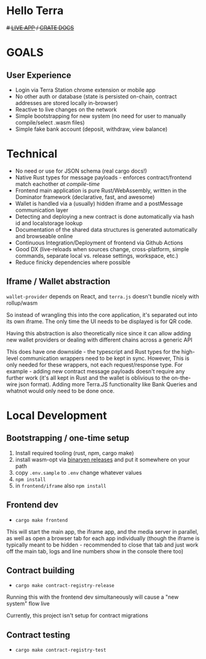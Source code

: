 # Hello Terra 

~~# [LIVE APP](http://example.com) / [CRATE DOCS](http://example.com)~~

# GOALS

## User Experience
* Login via Terra Station chrome extension or mobile app
* No other auth or database (state is persisted on-chain, contract addresses are stored locally in-browser)
* Reactive to live changes on the network 
* Simple bootstrapping for new system (no need for user to manually compile/select .wasm files) 
* Simple fake bank account (deposit, withdraw, view balance)

# Technical

* No need or use for JSON schema (real cargo docs!)
* Native Rust types for message payloads - enforces contract/frontend match eachother _at compile-time_
* Frontend main application is pure Rust/WebAssembly, written in the Dominator framework (declarative, fast, and awesome)
* Wallet is handled via a (usually) hidden iframe and a postMessage communication layer
* Detecting and deploying a new contract is done automatically via hash id and localstorage lookup
* Documentation of the shared data structures is generated automatically and browseable online
* Continuous Integration/Deployment of frontend via Github Actions
* Good DX (live-reloads when sources change, cross-platform, simple commands, separate local vs. release settings, workspace, etc.)
* Reduce finicky dependencies where possible

## Iframe / Wallet abstraction

`wallet-provider` depends on React, and `terra.js` doesn't bundle nicely with rollup/wasm

So instead of wrangling this into the core application, it's separated out into its own iframe. The only time the UI needs to be displayed is for QR code.

Having this abstraction is also theoretically nice since it can allow adding new wallet providers or dealing with different chains across a generic API

This does have one downside - the typescript and Rust types for the high-level communication wrappers need to be kept in sync. However, This is only needed for these wrappers, not each request/response type. For example - adding new contract message payloads doesn't require any further work (it's all kept in Rust and the wallet is oblivious to the on-the-wire json format). Adding more Terra.JS functionality like Bank Queries and whatnot would only need to be done once.

# Local Development

## Bootstrapping / one-time setup

1. Install required tooling (rust, npm, cargo make)
2. install wasm-opt via [binaryen releases](https://github.com/WebAssembly/binaryen/releases) and put it somewhere on your path
3. copy `.env.sample` to `.env` change whatever values 
4. `npm install`
5. in `frontend/iframe` also `npm install`


## Frontend dev

- `cargo make frontend`

This will start the main app, the iframe app, and the media server in parallel, as well as open a browser tab for each app individually (though the iframe is typically meant to be hidden - recommended to close that tab and just work off the main tab, logs and line numbers show in the console there too)

## Contract building 

- `cargo make contract-registry-release`

Running this with the frontend dev simultaneously will cause a "new system" flow live

Currently, this project isn't setup for contract migrations

## Contract testing 

- `cargo make contract-registry-test`